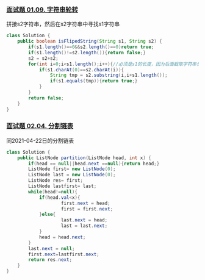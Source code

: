 ### [面试题 01.09. 字符串轮转](https://leetcode-cn.com/problems/string-rotation-lcci/)

> 

拼接s2字符串，然后在s2字符串中寻找s1字符串

```java
class Solution {
    public boolean isFlipedString(String s1, String s2) {
        if(s1.length()==0&&s2.length()==0)return true;
        if(s1.length()!=s2.length()){return false;}
        s2 = s2+s2;
        for(int i=0;i<s1.length();i++){//必须是s1的长度，因为后面截取字符串长度+s1.length不能出界才不会报错
            if(s1.charAt(0)==s2.charAt(i)){
                String tmp = s2.substring(i,i+s1.length());
                if(s1.equals(tmp)){return true;}
            }
        }
        return false;
    }
}
```

### [面试题 02.04. 分割链表](https://leetcode-cn.com/problems/partition-list-lcci/)

同2021-04-22日的分割链表

```java
class Solution {
    public ListNode partition(ListNode head, int x) {
        if(head == null||head.next ==null){return head;}
        ListNode first= new ListNode(0);
        ListNode last = new ListNode(0);
        ListNode res= first;
        ListNode lastfirst= last;
        while(head!=null){
            if(head.val<x){
                    first.next = head;
                    first = first.next;
            }else{
                    last.next = head;
                    last = last.next;
            }
            head = head.next;
        }
        last.next = null;
        first.next=lastfirst.next;
        return res.next;
    }
}
```

